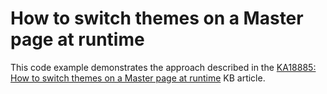 # How to switch themes on a Master page at runtime


<p>This code example demonstrates the approach described in the <a href="https://www.devexpress.com/Support/Center/p/KA18885">KA18885: How to switch themes on a Master page at runtime</a>  KB article.</p>

<br/>



